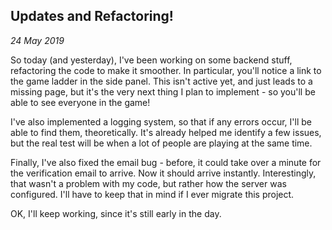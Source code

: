 Updates and Refactoring!
---
_24 May 2019_

So today (and yesterday), I've been working on some backend stuff, refactoring the code to make it smoother. In particular, you'll notice a link to the game ladder in the side panel. This isn't active yet, and just leads to a missing page, but it's the very next thing I plan to implement - so you'll be able to see everyone in the game!

I've also implemented a logging system, so that if any errors occur, I'll be able to find them, theoretically. It's already helped me identify a few issues, but the real test will be when a lot of people are playing at the same time.

Finally, I've also fixed the email bug - before, it could take over a minute for the verification email to arrive. Now it should arrive instantly. Interestingly, that wasn't a problem with my code, but rather how the server was configured. I'll have to keep that in mind if I ever migrate this project.

OK, I'll keep working, since it's still early in the day.

